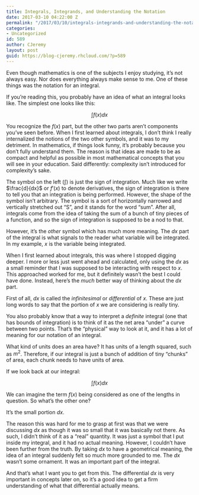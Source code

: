 ```yaml
---
title: Integrals, Integrands, and Understanding the Notation
date: 2017-03-10 04:22:00 Z
permalink: "/2017/03/10/integrals-integrands-and-understanding-the-notation/"
categories:
- Uncategorized
id: 589
author: CJeremy
layout: post
guid: https://blog-cjeremy.rhcloud.com/?p=589
---
```


Even though mathematics is one of the subjects I enjoy studying, it&#8217;s not always easy. Nor does everything always make sense to me. One of these things was the notation for an integral.

If you&#8217;re reading this, you probably have an idea of what an integral looks like. The simplest one looks like this:

$$\int f(x) dx$$

You recognize the $f(x)$ part, but the other two parts aren&#8217;t components you&#8217;ve seen before. When I first learned about integrals, I don&#8217;t think I really internalized the notions of the two other symbols, and it was to my detriment. In mathematics, if things look funny, it&#8217;s probably because you don&#8217;t fully understand them. The reason is that ideas are made to be as compact and helpful as possible in most mathematical concepts that you will see in your education. Said differently: complexity isn&#8217;t introduced for complexity&#8217;s sake.

The symbol on the left ($\int$) is just the sign of integration. Much like we write $\frac{d}{dx}$ or $f'(x)$ to denote derivatives, the sign of integration is there to tell you that an integration is being performed. However, the shape of the symbol isn&#8217;t arbitrary. The symbol is a sort of horizontally narrowed and vertically stretched out &#8220;S&#8221;, and it stands for the word &#8220;sum&#8221;. After all, integrals come from the idea of taking the sum of a bunch of tiny pieces of a function, and so the sign of integration is supposed to be a nod to that.

However, it&#8217;s the _other_ symbol which has much more meaning. The $dx$ part of the integral is what signals to the reader what variable will be integrated. In my example, $x$ is the variable being integrated.

When I first learned about integrals, this was where I stopped digging deeper. I more or less just went ahead and calculated, only using the $dx$ as a small reminder that I was supposed to be interacting with respect to $x$. This approached worked for me, but it definitely wasn&#8217;t the best I could have done. Instead, here&#8217;s the _much_ better way of thinking about the $dx$ part.

First of all, $dx$ is called the _infinitesimal_ or _differential_ of $x$. These are just long words to say that the portion of $x$ we are considering is really tiny.

You also probably know that a way to interpret a _definite_ integral (one that has bounds of integration) is to think of it as the net area &#8220;under&#8221; a curve between two points. That&#8217;s the &#8220;physical&#8221; way to look at it, and it has a lot of meaning for our notation of an integral.

What kind of units does an area have? It has units of a length squared, such as $m^2$. Therefore, if our integral is just a bunch of addition of tiny &#8220;chunks&#8221; of area, each chunk needs to have units of area.

If we look back at our integral:

$$\int f(x) dx$$

We can imagine the term $f(x)$ being considered as one of the lengths in question. So what&#8217;s the other one?

It&#8217;s the small portion $dx$.

The reason this was hard for me to grasp at first was that we were discussing $dx$ as though it was so small that it was basically not there. As such, I didn&#8217;t think of it as a &#8220;real&#8221; quantity. It was just a symbol that I put inside my integral, and it had no actual meaning. However, I couldn&#8217;t have been further from the truth. By taking $dx$ to have a geometrical meaning, the idea of an integral suddenly felt so much more grounded to me. The $dx$ wasn&#8217;t some ornament. It was an important part of the integral.

And that&#8217;s what I want you to get from this. The differential $dx$ is very important in concepts later on, so it&#8217;s a good idea to get a firm understanding of what that differential actually means.